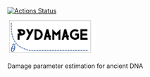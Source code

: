 [![Actions Status](https://github.com/maxibor/pydamage/workflows/package_ci/badge.svg)](https://github.com/maxibor/pydamage/actions)

<img src="docs/img/logo.png" alt="pydamage logo" width="200"/>

Damage parameter estimation for ancient DNA
